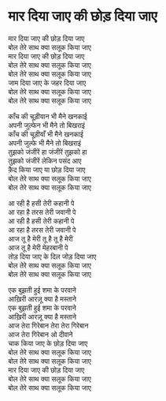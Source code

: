# मार दिया जाए की छोड़ दिया जाए

मार दिया जाए की छोड़ दिया जाए  
बोल तेरे साथ क्या सलूक किया जाए  
मार दिया जाए की छोड़ दिया जाए  
बोल तेरे साथ क्या सलूक किया जाए  
बोल तेरे साथ क्या सलूक किया जाए  
जाम दिया जाए के जहर दिया जाए  
बोल तेरे साथ क्या सलूक किया जाए  
बोल तेरे साथ क्या सलूक किया जाए  

काँच की चूड़ीयान भी मैने खनकाई  
अपनी जुल्फेन भी मैने तो बिखराइं  
काँच की चूड़ीयाँ भी मैने खनकाई  
अपनी जुल्फे भी मैने तो बिखराइं  
तुझको जंजीरें हा जंजीरें तुझको हा  
तुझको जंजीरें लेकिन पसंद आए  
क़ैद किया जाए या छोड़ दिया जाए  
बोल तेरे साथ क्या सलूक किया जाए  
बोल तेरे साथ क्या सलूक किया जाए  

आ रही है हसी तेरी कहानी पे  
आ रहा है तरस तेरी जवानी पे  
आ रही है हसी तेरी कहानी पे  
आ रहा है तरस तेरी जवानी पे  
आज तू है मेरी तू है तू है मेरी  
आज तू है मेरी मेहरबानी पे  
तोड़ दिया जाए के दिल जोड़ दिया जाए  
बोल तेरे साथ क्या सलूक किया जाए  
बोल तेरे साथ क्या सलूक किया जाए  

एक बुझती हुई शमा के परवाने  
आख़िरी आरज़ू क्या है मस्ताने  
एक बुझती हुई शमा के परवाने  
आख़िरी आरज़ू क्या है मस्ताने  
आज तेरा गिरेबान तेरा तेरा गिरेबान  
आज तेरा गिरेबान ओ दीवाने  
चाक किया जाए के छोड़ दिया जाए  
बोल तेरे साथ क्या सलूक किया जाए  
बोल तेरे साथ क्या सलूक किया जाए  
मार दिया जाए की छोड़ दिया जाए  
बोल तेरे साथ क्या सलूक किया जाए  
बोल तेरे साथ क्या सलूक किया जाए  
